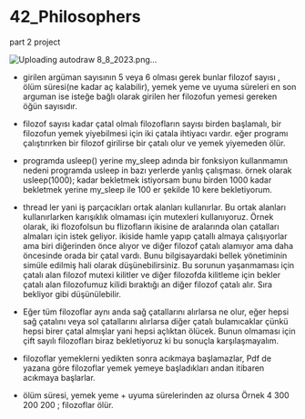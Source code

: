 # 42_Philosophers
part 2 project

![Uploading autodraw 8_8_2023.png…]()


- girilen argüman sayısının 5 veya 6 olması gerek bunlar filozof sayısı , ölüm süresi(ne kadar aç kalabilir), yemek yeme ve uyuma süreleri en son arguman ise
isteğe bağlı olarak girilen her filozofun yemesi gereken öğün sayısıdır.

- filozof sayısı kadar çatal olmalı filozofların sayısı birden başlamalı, bir filozofun yemek yiyebilmesi için iki çatala ihtiyacı vardır. eğer programı çalıştırırken bir filozof girilirse bir çatalı olur ve yemek yiyemeden ölür.

- programda usleep() yerine my_sleep adında bir fonksiyon kullanmamın nedeni programda usleep in bazı yerlerde yanlış çalışması. örnek olarak usleep(1000); kadar bekletmek istiyorsam bunu birden 1000 kadar bekletmek yerine my_sleep ile 100 er şekilde 10 kere bekletiyorum.

-  thread ler yani iş parçacıkları ortak alanları kullanırlar. Bu ortak alanları kullanırlarken karışıklık olmaması için mutexleri kullanıyoruz. Örnek olarak, iki flozofolsun bu flizofların ikisine de aralarında  olan çatalları almaları için istek geliyor. ikiside hamle yapıp çatallı almaya çalışıyorlar ama biri diğerinden önce alıyor ve diğer filozof çatalı alamıyor ama daha öncesinde orada bir çatal vardı. Bunu bilgisayardaki bellek yönetiminin simüle edilmiş hali olarak düşünebilirsiniz. Bu sorunun yaşanmaması için çatalı alan filozof mutexi kilitler ve diğer filozofda kilitleme için bekler çatalı alan filozofumuz kilidi bıraktığı an diğer filozof çatalı alır. Sıra bekliyor gibi düşünülebilir.

- Eğer tüm filozoflar aynı anda sağ çatallarını alırlarsa ne olur, eğer hepsi sağ çatalını veya sol çatallarını alırlarsa diğer çatalı bulamıcaklar çünkü hepsi birer çatal almışlar yani hepsi açlıktan ölücek. Bunun olmaması için çift sayılı filozofları biraz bekletiyoruz ki bu sonuçla karşılaşmayalım.

- filozoflar yemeklerni yedikten sonra acıkmaya başlamazlar, Pdf de yazana göre filozoflar yemek yemeye başladıkları andan itibaren acıkmaya başlarlar.

- ölüm süresi, yemek yeme + uyuma  sürelerinden az olursa Örnek 4 300 200 200 ; filozoflar ölür.
